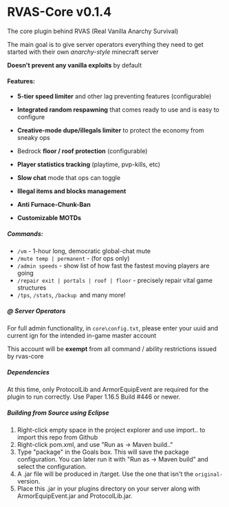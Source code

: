 # RVAS-Core v0.1.4
The core plugin behind RVAS (Real Vanilla Anarchy Survival)

The main goal is to give server operators everything they need to get started with their own *anarchy-style* minecraft server

**Doesn't prevent any vanilla exploits** by default

#### Features:
- **5-tier speed limiter** and other lag preventing features (configurable)

- **Integrated random respawning** that comes ready to use and is easy to configure

- **Creative-mode dupe/illegals limiter** to protect the economy from sneaky ops

- Bedrock **floor / roof protection** (configurable)

- **Player statistics tracking** (playtime, pvp-kills, etc)

- **Slow chat** mode that ops can toggle

- **Illegal items and blocks management**

- **Anti Furnace-Chunk-Ban** 

- **Customizable MOTDs**

##### Commands:
- `/vm` - 1-hour long, democratic global-chat mute
- `/mute temp | permanent` - (for ops only)
- `/admin speeds` - show list of how fast the fastest moving players are going
- `/repair exit | portals | roof | floor` - precisely repair vital game structures
- `/tps`, `/stats`, `/backup `and many more!

##### @ Server Operators
For full admin functionality, in `core\config.txt`, please enter your uuid and current ign for the intended in-game master account

This account will be **exempt** from all command / ability restrictions issued by rvas-core

##### Dependencies

At this time, only ProtocolLib and ArmorEquipEvent are required for the plugin to run correctly. Use Paper 1.16.5 Build #446 or newer.

##### Building from Source using Eclipse

1. Right-click empty space in the project explorer and use import.. to import this repo from Github
2. Right-click pom.xml, and use "Run as -> Maven build.."
3. Type "package" in the Goals box. This will save the package configuration. You can later run it with "Run as -> Maven build" and select the configuration.
4. A .jar file will be produced in /target. Use the one that isn't the `original-` version.
5. Place this .jar in your plugins directory on your server along with ArmorEquipEvent.jar and ProtocolLib.jar.

